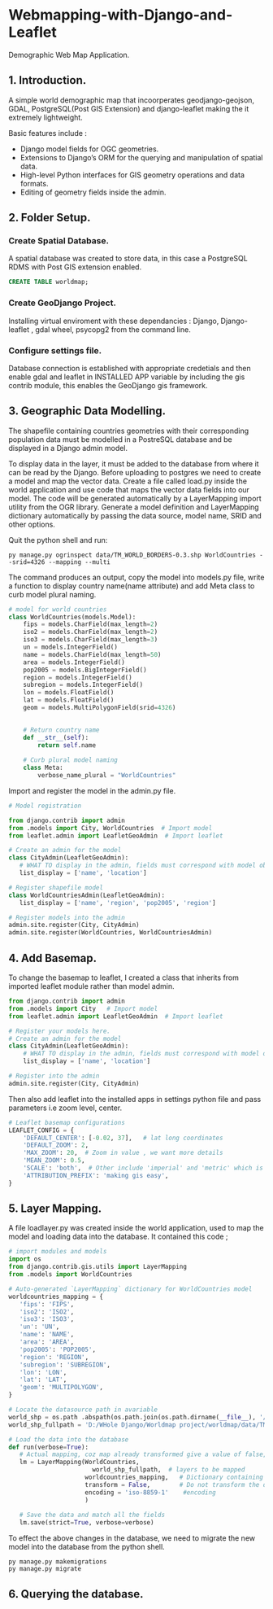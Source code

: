 # Webmapping-with-Django-and-Leaflet
Demographic Web Map Application.


## 1. Introduction.
A simple world demographic map that incoorperates geodjango-geojson, GDAL, PostgreSQL(Post GIS Extension) and django-leaflet making the it extremely lightweight. 

Basic features include :

* Django model fields for OGC geometries.
* Extensions to Django’s ORM for the querying and manipulation of spatial data.
* High-level Python interfaces for GIS geometry operations and data formats.
* Editing of geometry fields inside the admin.

## 2. Folder Setup. 

### Create Spatial Database.
A spatial database was created to store data, in this case a PostgreSQL RDMS with Post GIS extension enabled. 
```sql
CREATE TABLE worldmap;
```

### Create GeoDjango Project. 
Installing virtual enviroment with these dependancies : Django, Django-leaflet , gdal wheel, psycopg2 from the command line. 

### Configure settings file. 
Database connection is established with appropriate credetials and then enable gdal and leaflet in INSTALLED APP variable by including the gis contrib module, this enables the GeoDjango gis framework. 

## 3. Geographic Data Modelling. 
The shapefile containing countries geometries with their corresponding population data must be modelled in a PostreSQL database and be displayed in a Django admin model.

To display data in the layer, it must be added to the database from where it can be read by the Django. Before uploading to postgres we need to create a model and map the vector data. Create a file called load.py inside the world application and use code that maps the vector data fields into our model. The code will be generated automatically by a LayerMapping import utility from the OGR library. 
Generate a model definition and LayerMapping dictionary automatically by passing the data source, model name, SRID and other options. 

Quit the python shell and run:
```console
py manage.py ogrinspect data/TM_WORLD_BORDERS-0.3.shp WorldCountries --srid=4326 --mapping --multi
```
The command produces an output, copy the model into models.py file, write a function to display country name(name attribute) and add Meta class to curb model plural naming. 
```python
# model for world countries 
class WorldCountries(models.Model):
    fips = models.CharField(max_length=2)
    iso2 = models.CharField(max_length=2)
    iso3 = models.CharField(max_length=3)
    un = models.IntegerField()
    name = models.CharField(max_length=50)
    area = models.IntegerField()
    pop2005 = models.BigIntegerField()
    region = models.IntegerField()
    subregion = models.IntegerField()
    lon = models.FloatField()
    lat = models.FloatField()
    geom = models.MultiPolygonField(srid=4326)

    
    # Return country name
    def __str__(self):
        return self.name
    
    # Curb plural model naming 
    class Meta:
        verbose_name_plural = "WorldCountries"
```
 
 Import and register the model in the admin.py file. 
 ```python
# Model registration

from django.contrib import admin
from .models import City, WorldCountries  # Import model
from leaflet.admin import LeafletGeoAdmin  # Import leaflet

# Create an admin for the model
class CityAdmin(LeafletGeoAdmin):
    # WHAT TO display in the admin, fields must correspond with model object
    list_display = ['name', 'location']

# Register shapefile model 
class WorldCountriesAdmin(LeafletGeoAdmin):
    list_display = ['name', 'region', 'pop2005', 'region']

# Register models into the admin
admin.site.register(City, CityAdmin)
admin.site.register(WorldCountries, WorldCountriesAdmin)
 ```

## 4. Add Basemap. 
To change the basemap to leaflet, I created a class that inherits from imported leaflet module rather than model admin.
```python
from django.contrib import admin
from .models import City   # Import model
from leaflet.admin import LeafletGeoAdmin  # Import leaflet

# Register your models here.
# Create an admin for the model
class CityAdmin(LeafletGeoAdmin):
    # WHAT TO display in the admin, fields must correspond with model object
    list_display = ['name', 'location']

# Register into the admin
admin.site.register(City, CityAdmin)
``` 
Then also add leaflet into the installed apps in settings python file and pass parameters i.e zoom level, center. 
```python
# Leaflet basemap configurations
LEAFLET_CONFIG = {
    'DEFAULT_CENTER': [-0.02, 37],   # lat long coordinates 
    'DEFAULT_ZOOM': 2,
    'MAX_ZOOM': 20,  # Zoom in value , we want more details 
    'MEAN_ZOOM': 0.5,
    'SCALE': 'both',  # Other include 'imperial' and 'metric' which is default
    'ATTRIBUTION_PREFIX': 'making gis easy',
} 
```

## 5. Layer Mapping. 
 A file loadlayer.py was created inside the world application, used to map the model and loading data into the database. It contained this code ;
 ```python
 # import modules and models
import os 
from django.contrib.gis.utils import LayerMapping
from .models import WorldCountries

# Auto-generated `LayerMapping` dictionary for WorldCountries model
worldcountries_mapping = {
    'fips': 'FIPS',
    'iso2': 'ISO2',
    'iso3': 'ISO3',
    'un': 'UN',
    'name': 'NAME',
    'area': 'AREA',
    'pop2005': 'POP2005',
    'region': 'REGION',
    'subregion': 'SUBREGION',
    'lon': 'LON',
    'lat': 'LAT',
    'geom': 'MULTIPOLYGON',
}

# Locate the datasource path in avariable 
world_shp = os.path .abspath(os.path.join(os.path.dirname(__file__), '/datasource/ TM_WORLD_BORDERS-0.3.shp'))
world_shp_fullpath = 'D:/WHole Django/Worldmap project/worldmap/data/TM_WORLD_BORDERS-0.3.shp'

# Load the data into the database 
def run(verbose=True):
    # Actual mapping, coz map already transformed give a value of false, else would give srid number
    lm = LayerMapping(WorldCountries, 
                        world_shp_fullpath,  # layers to be mapped 
                      worldcountries_mapping,   # Dictionary containing the data varaiables
                      transform = False,        # Do not transform the data
                      encoding = 'iso-8859-1'    #encoding
                      ) 
    
    # Save the data and match all the fields 
    lm.save(strict=True, verbose=verbose)
 ``` 
 To effect the above changes in the database, we need to migrate the new model into the database from the python shell. 
 
 ```console
 py manage.py makemigrations    
py manage.py migrate   
 ```

## 6. Querying the database. 







